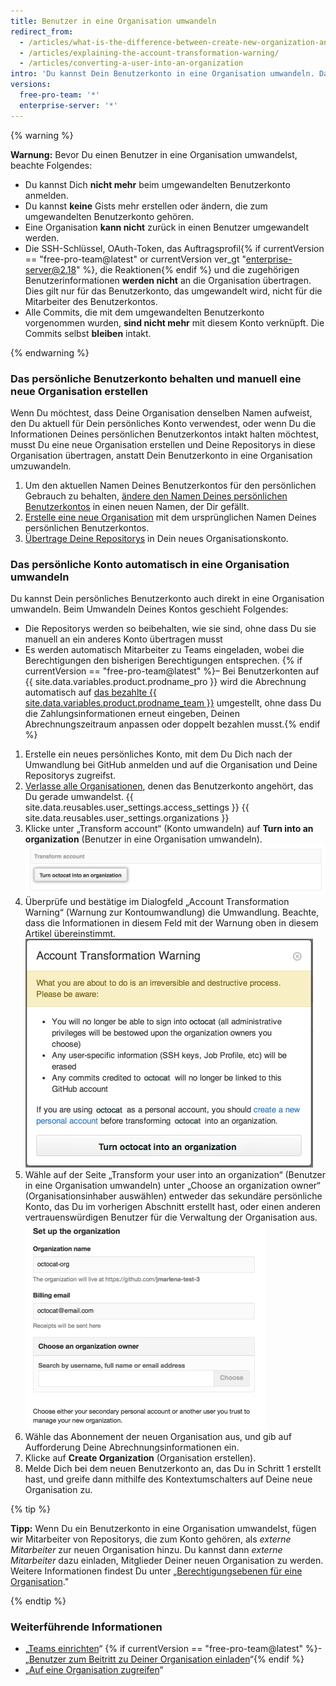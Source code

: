 ```yaml
---
title: Benutzer in eine Organisation umwandeln
redirect_from:
  - /articles/what-is-the-difference-between-create-new-organization-and-turn-account-into-an-organization/
  - /articles/explaining-the-account-transformation-warning/
  - /articles/converting-a-user-into-an-organization
intro: 'Du kannst Dein Benutzerkonto in eine Organisation umwandeln. Dadurch sind feiner abgestufte Berechtigungen für Repositorys möglich, die zu der Organisation gehören.'
versions:
  free-pro-team: '*'
  enterprise-server: '*'
---
```


{% warning %}

**Warnung:** Bevor Du einen Benutzer in eine Organisation umwandelst, beachte Folgendes:

 - Du kannst Dich **nicht mehr** beim umgewandelten Benutzerkonto anmelden.
 - Du kannst **keine** Gists mehr erstellen oder ändern, die zum umgewandelten Benutzerkonto gehören.
 - Eine Organisation **kann nicht** zurück in einen Benutzer umgewandelt werden.
 - Die SSH-Schlüssel, OAuth-Token, das Auftragsprofil{% if currentVersion == "free-pro-team@latest" or currentVersion ver_gt "enterprise-server@2.18" %}, die Reaktionen{% endif %} und die zugehörigen Benutzerinformationen **werden nicht** an die Organisation übertragen. Dies gilt nur für das Benutzerkonto, das umgewandelt wird, nicht für die Mitarbeiter des Benutzerkontos.
 - Alle Commits, die mit dem umgewandelten Benutzerkonto vorgenommen wurden, **sind nicht mehr** mit diesem Konto verknüpft. Die Commits selbst **bleiben** intakt.

{% endwarning %}

### Das persönliche Benutzerkonto behalten und manuell eine neue Organisation erstellen

Wenn Du möchtest, dass Deine Organisation denselben Namen aufweist, den Du aktuell für Dein persönliches Konto verwendest, oder wenn Du die Informationen Deines persönlichen Benutzerkontos intakt halten möchtest, musst Du eine neue Organisation erstellen und Deine Repositorys in diese Organisation übertragen, anstatt Dein Benutzerkonto in eine Organisation umzuwandeln.

1. Um den aktuellen Namen Deines Benutzerkontos für den persönlichen Gebrauch zu behalten, [ändere den Namen Deines persönlichen Benutzerkontos](/articles/changing-your-github-username) in einen neuen Namen, der Dir gefällt.
2. [Erstelle eine neue Organisation](/articles/creating-a-new-organization-from-scratch) mit dem ursprünglichen Namen Deines persönlichen Benutzerkontos.
3. [Übertrage Deine Repositorys](/articles/transferring-a-repository) in Dein neues Organisationskonto.

### Das persönliche Konto automatisch in eine Organisation umwandeln

Du kannst Dein persönliches Benutzerkonto auch direkt in eine Organisation umwandeln. Beim Umwandeln Deines Kontos geschieht Folgendes:
 - Die Repositorys werden so beibehalten, wie sie sind, ohne dass Du sie manuell an ein anderes Konto übertragen musst
 - Es werden automatisch Mitarbeiter zu Teams eingeladen, wobei die Berechtigungen den bisherigen Berechtigungen entsprechen.
 {% if currentVersion == "free-pro-team@latest" %}– Bei Benutzerkonten auf {{ site.data.variables.product.prodname_pro }} wird die Abrechnung automatisch auf [das bezahlte {{ site.data.variables.product.prodname_team }}](/articles/about-billing-for-github-accounts) umgestellt, ohne dass Du die Zahlungsinformationen erneut eingeben, Deinen Abrechnungszeitraum anpassen oder doppelt bezahlen musst.{% endif %}

1. Erstelle ein neues persönliches Konto, mit dem Du Dich nach der Umwandlung bei GitHub anmelden und auf die Organisation und Deine Repositorys zugreifst.
2.  [Verlasse alle Organisationen](/articles/removing-yourself-from-an-organization), denen das Benutzerkonto angehört, das Du gerade umwandelst.
{{ site.data.reusables.user_settings.access_settings }}
{{ site.data.reusables.user_settings.organizations }}
5. Klicke unter „Transform account“ (Konto umwandeln) auf **Turn <username> into an organization** (Benutzer in eine Organisation umwandeln). ![Schaltfläche „Organization conversion" (Umwandeln in eine Organisation)](/assets/images/help/settings/convert-to-organization.png)
6. Überprüfe und bestätige im Dialogfeld „Account Transformation Warning“ (Warnung zur Kontoumwandlung) die Umwandlung. Beachte, dass die Informationen in diesem Feld mit der Warnung oben in diesem Artikel übereinstimmt. ![Warnung zur Umwandlung](/assets/images/help/organizations/organization-account-transformation-warning.png)
7. Wähle auf der Seite „Transform your user into an organization“ (Benutzer in eine Organisation umwandeln) unter „Choose an organization owner“ (Organisationsinhaber auswählen) entweder das sekundäre persönliche Konto, das Du im vorherigen Abschnitt erstellt hast, oder einen anderen vertrauenswürdigen Benutzer für die Verwaltung der Organisation aus. ![Seite „Add organization owner" (Hinzufügen eines Organisationsinhabers)](/assets/images/help/organizations/organization-add-owner.png)
8. Wähle das Abonnement der neuen Organisation aus, und gib auf Aufforderung Deine Abrechnungsinformationen ein.
9. Klicke auf **Create Organization** (Organisation erstellen).
10. Melde Dich bei dem neuen Benutzerkonto an, das Du in Schritt 1 erstellt hast, und greife dann mithilfe des Kontextumschalters auf Deine neue Organisation zu.

{% tip %}

**Tipp:** Wenn Du ein Benutzerkonto in eine Organisation umwandelst, fügen wir Mitarbeiter von Repositorys, die zum Konto gehören, als *externe Mitarbeiter* zur neuen Organisation hinzu. Du kannst dann *externe Mitarbeiter* dazu einladen, Mitglieder Deiner neuen Organisation zu werden. Weitere Informationen findest Du unter „[Berechtigungsebenen für eine Organisation](/github/setting-up-and-managing-organizations-and-teams/permission-levels-for-an-organization#outside-collaborators)."

{% endtip %}

### Weiterführende Informationen
- „[Teams einrichten](/articles/setting-up-teams)“
{% if currentVersion == "free-pro-team@latest" %}- „[Benutzer zum Beitritt zu Deiner Organisation einladen](/articles/inviting-users-to-join-your-organization)“{% endif %}
- „[Auf eine Organisation zugreifen](/articles/accessing-an-organization)“
